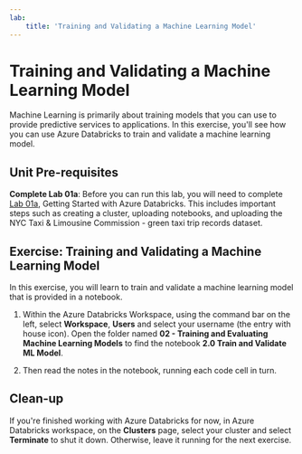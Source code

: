```yaml
---
lab:
    title: 'Training and Validating a Machine Learning Model'
---
```

# Training and Validating a Machine Learning Model

Machine Learning is primarily about training models that you can use to provide predictive services to applications. In this exercise, you'll see how you can use Azure Databricks to train and validate a machine learning model.

## Unit Pre-requisites

**Complete Lab 01a**: Before you can run this lab, you will need to complete [Lab 01a](https://github.com/MicrosoftLearning/dp-090-databricks-ml/blob/master/Instructions/Labs/01a-introduction-to-azure-databricks.md), Getting Started with Azure Databricks.  This includes important steps such as creating a cluster, uploading notebooks, and uploading the NYC Taxi & Limousine Commission - green taxi trip records dataset.

## Exercise: Training and Validating a Machine Learning Model

In this exercise, you will learn to train and validate a machine learning model that is provided in a notebook.

1. Within the Azure Databricks Workspace, using the command bar on the left, select **Workspace**, **Users** and select your username (the entry with house icon). Open the folder named **02 - Training and Evaluating Machine Learning Models** to find the notebook **2.0 Train and Validate ML Model**.

1. Then read the notes in the notebook, running each code cell in turn.

## Clean-up

If you're finished working with Azure Databricks for now, in Azure Databricks workspace, on the **Clusters** page, select your cluster and select **Terminate** to shut it down. Otherwise, leave it running for the next exercise.
